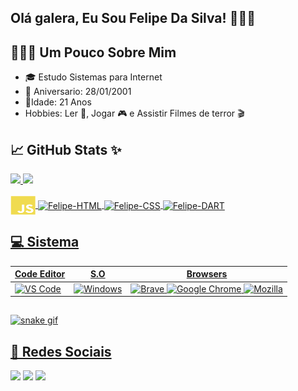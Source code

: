 ## Olá galera, Eu Sou Felipe Da Silva! 👨🏾‍💻
## 🙋🏾‍♂️ Um Pouco Sobre Mim
- 🎓 Estudo Sistemas para Internet
- 🍰 Aniversario: 28/01/2001
- 🎉Idade: 21 Anos
- Hobbies: Ler 📖, Jogar 🎮 e Assistir Filmes de terror 🎬

## 📈 GitHub Stats ✨
<div>
  <a href="https://github.com/FelipeS66">
  <img height="180em" src="https://github-readme-stats.vercel.app/api?username=FelipeS66&show_icons=true&theme=highcontrast&include_all_commits=true&count_private=true"/>
  <img height="180em" src="https://github-readme-stats.vercel.app/api/top-langs/?username=FelipeS66&layout=compact&langs_count=7&theme=highcontrast"/>
</div>
<div style="display: inline_block"><br>
  <img align="center" alt="Felipe-Js" height="30" width="40" src="https://raw.githubusercontent.com/devicons/devicon/master/icons/javascript/javascript-plain.svg">
  <img align="center" alt="Felipe-HTML" height="40" width="50" src="https://cdn.jsdelivr.net/gh/devicons/devicon/icons/html5/html5-plain-wordmark.svg" />
  <img align="center" alt="Felipe-CSS" height="40" width="50" src="https://cdn.jsdelivr.net/gh/devicons/devicon/icons/css3/css3-plain-wordmark.svg" />
  <img align="center" alt="Felipe-DART" height="80" width="80" src="https://cdn.jsdelivr.net/gh/devicons/devicon/icons/dart/dart-original-wordmark.svg" />
          
## 💻 Sistema
  <table>
<thead>
<tr>
<th>Code Editor</th>
<th>S.O</th>
<th>Browsers</th>
</tr>
</thead>
<tbody>
<tr>
<td><a target="_blank" rel="noopener noreferrer" href="https://camo.githubusercontent.com/11a1f0f42c5aba5623fdf929f21fbaf772aa4c15d588148df3a23b814af7807e/687474703a2f2f696d672e736869656c64732e696f2f62616467652f2d5653253230436f64652d3030374143433f7374796c653d666c61742d737175617265266c6f676f3d76697375616c2d73747564696f2d636f6465"><img src="https://camo.githubusercontent.com/11a1f0f42c5aba5623fdf929f21fbaf772aa4c15d588148df3a23b814af7807e/687474703a2f2f696d672e736869656c64732e696f2f62616467652f2d5653253230436f64652d3030374143433f7374796c653d666c61742d737175617265266c6f676f3d76697375616c2d73747564696f2d636f6465" alt="VS Code" data-canonical-src="http://img.shields.io/badge/-VS%20Code-007ACC?style=flat-square&amp;logo=visual-studio-code" style="max-width: 100%;"></a></td>
<td><a target="_blank" rel="noopener noreferrer" href="https://camo.githubusercontent.com/6237d6c3bb6ad7fcb9b47d79bc786807b273945cc41f63e8557322177a69797e/687474703a2f2f696d672e736869656c64732e696f2f62616467652f2d57696e646f77732d3030373844363f7374796c653d666c61742d737175617265266c6f676f3d77696e646f7773266c6f676f436f6c6f723d666666666666"><img src="https://camo.githubusercontent.com/6237d6c3bb6ad7fcb9b47d79bc786807b273945cc41f63e8557322177a69797e/687474703a2f2f696d672e736869656c64732e696f2f62616467652f2d57696e646f77732d3030373844363f7374796c653d666c61742d737175617265266c6f676f3d77696e646f7773266c6f676f436f6c6f723d666666666666" alt="Windows" data-canonical-src="http://img.shields.io/badge/-Windows-0078D6?style=flat-square&amp;logo=windows&amp;logoColor=ffffff" style="max-width: 100%;"></a></td>
<td><a target="_blank" rel="noopener noreferrer" href="https://camo.githubusercontent.com/7e16533b4d9826e2810422134cffa2abed8ba56f4c1ba668f5dbd57690db540f/68747470733a2f2f696d672e736869656c64732e696f2f62616467652f42726176652d4642353432423f7374796c653d666c6174266c6f676f3d4272617665266c6f676f436f6c6f723d7768697465"><img src="https://camo.githubusercontent.com/7e16533b4d9826e2810422134cffa2abed8ba56f4c1ba668f5dbd57690db540f/68747470733a2f2f696d672e736869656c64732e696f2f62616467652f42726176652d4642353432423f7374796c653d666c6174266c6f676f3d4272617665266c6f676f436f6c6f723d7768697465" alt="Brave" data-canonical-src="https://img.shields.io/badge/Brave-FB542B?style=flat&amp;logo=Brave&amp;logoColor=white" style="max-width: 100%;"></a> <a target="_blank" rel="noopener noreferrer" href="https://camo.githubusercontent.com/65af8a2ab13c7778896b9f0cdac60a168a64044994c0cd76676ff2105a89df4f/68747470733a2f2f696d672e736869656c64732e696f2f62616467652f476f6f676c652532304368726f6d652d3432383546343f7374796c653d666c6174266c6f676f3d476f6f676c654368726f6d65266c6f676f436f6c6f723d7768697465"><img src="https://camo.githubusercontent.com/65af8a2ab13c7778896b9f0cdac60a168a64044994c0cd76676ff2105a89df4f/68747470733a2f2f696d672e736869656c64732e696f2f62616467652f476f6f676c652532304368726f6d652d3432383546343f7374796c653d666c6174266c6f676f3d476f6f676c654368726f6d65266c6f676f436f6c6f723d7768697465" alt="Google Chrome" data-canonical-src="https://img.shields.io/badge/Google%20Chrome-4285F4?style=flat&amp;logo=GoogleChrome&amp;logoColor=white" style="max-width: 100%;"></a> <a target="_blank" rel="noopener noreferrer" href="https://camo.githubusercontent.com/a36c8a1b6a923efca5b4adaf9fbf5dad8291016dc8b9dcb216430b5e2f13c75e/68747470733a2f2f696d672e736869656c64732e696f2f62616467652f46697265666f785f42726f777365722d4646373133393f7374796c653d666c6174266c6f676f3d46697265666f78266c6f676f436f6c6f723d7768697465"><img src="https://camo.githubusercontent.com/a36c8a1b6a923efca5b4adaf9fbf5dad8291016dc8b9dcb216430b5e2f13c75e/68747470733a2f2f696d672e736869656c64732e696f2f62616467652f46697265666f785f42726f777365722d4646373133393f7374796c653d666c6174266c6f676f3d46697265666f78266c6f676f436f6c6f723d7768697465" alt="Mozilla" data-canonical-src="https://img.shields.io/badge/Firefox_Browser-FF7139?style=flat&amp;logo=Firefox&amp;logoColor=white" style="max-width: 100%;"></a></td>
</tr>
</tbody>
</table>
  
  ##
  
  ![snake gif](https://github.com/FelipeS66/FelipeS66/blob/output/github-contribution-grid-snake.svg)
  
  ##
  
  ## 🔰 Redes Sociais
<div> 
  <a href="https://instagram.com/felipe.s66" target="_blank"><img src="https://img.shields.io/badge/-Instagram-%23E4405F?style=for-the-badge&logo=instagram&logoColor=white" target="_blank"></a>
 <a href="https://discord.gg/S1TR1#5298" target="_blank"><img src="https://img.shields.io/badge/Discord-7289DA?style=for-the-badge&logo=discord&logoColor=white" target="_blank"></a> 
  <a href="https://www.linkedin.com/in/felipe-da-silva-70964724b/" target="_blank"><img src="https://img.shields.io/badge/-LinkedIn-%230077B5?style=for-the-badge&logo=linkedin&logoColor=white" target="_blank"></a> 
</div>

 

